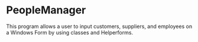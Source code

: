 # PeopleManager
This program allows a user to input customers, suppliers, and employees on a Windows Form by using classes and Helperforms.
